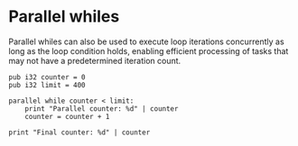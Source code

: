# Parallel whiles

Parallel whiles can also be used to execute loop iterations concurrently as long as the loop condition holds, enabling efficient processing of tasks that may not have a predetermined iteration count.

```
pub i32 counter = 0
pub i32 limit = 400

parallel while counter < limit:
    print "Parallel counter: %d" | counter
    counter = counter + 1

print "Final counter: %d" | counter
```
